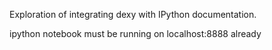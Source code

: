 Exploration of integrating dexy with IPython documentation.

ipython notebook must be running on localhost:8888 already

